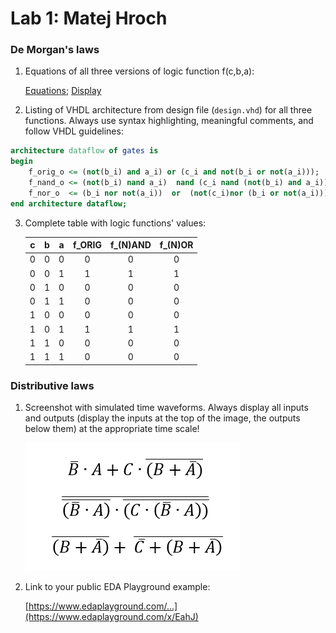 # Lab 1: Matej Hroch

### De Morgan's laws

1. Equations of all three versions of logic function f(c,b,a):

   [Equations](https://github.com/matejhroch/digital-electronics-1/blob/main/01-gates/images/equations.PNG);
   [Display](https://github.com/matejhroch/digital-electronics-1/blob/main/01-gates/images/display_1.PNG)
   
2. Listing of VHDL architecture from design file (`design.vhd`) for all three functions. Always use syntax highlighting, meaningful comments, and follow VHDL guidelines:

```vhdl
architecture dataflow of gates is
begin
    f_orig_o <= (not(b_i) and a_i) or (c_i and not(b_i or not(a_i)));
    f_nand_o <= (not(b_i) nand a_i)  nand (c_i nand (not(b_i) and a_i));
    f_nor_o  <= (b_i nor not(a_i))  or  (not(c_i)nor (b_i or not(a_i))) ;
end architecture dataflow;
```

3. Complete table with logic functions' values:

   | **c** | **b** |**a** | **f_ORIG** | **f_(N)AND** | **f_(N)OR** |
   | :-: | :-: | :-: | :-: | :-: | :-: |
   | 0 | 0 | 0 | 0 | 0 | 0 |
   | 0 | 0 | 1 | 1 | 1 | 1 |
   | 0 | 1 | 0 | 0 | 0 | 0 |
   | 0 | 1 | 1 | 0 | 0 | 0 |
   | 1 | 0 | 0 | 0 | 0 | 0 |
   | 1 | 0 | 1 | 1 | 1 | 1 |
   | 1 | 1 | 0 | 0 | 0 | 0 |
   | 1 | 1 | 1 | 0 | 0 | 0 |

### Distributive laws

1. Screenshot with simulated time waveforms. Always display all inputs and outputs (display the inputs at the top of the image, the outputs below them) at the appropriate time scale!

   ![your figure](https://github.com/matejhroch/digital-electronics-1/blob/main/01-gates/images/equations.PNG)

2. Link to your public EDA Playground example:

   [https://www.edaplayground.com/...](https://www.edaplayground.com/x/EahJ)
